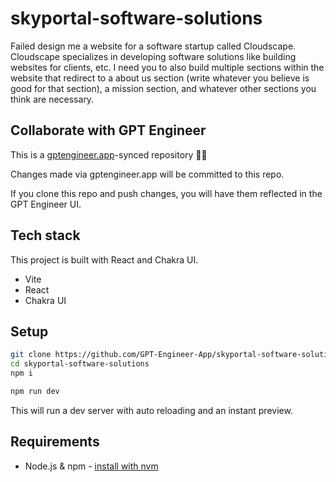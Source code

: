 # skyportal-software-solutions


Failed
design me a website for a software startup called Cloudscape. Cloudscape specializes in developing software solutions like building websites for clients, etc. I need you to also build multiple sections within the website that redirect to a about us section (write whatever you believe is good for that section), a mission section, and whatever other sections you think are necessary.

## Collaborate with GPT Engineer

This is a [gptengineer.app](https://gptengineer.app)-synced repository 🌟🤖

Changes made via gptengineer.app will be committed to this repo.

If you clone this repo and push changes, you will have them reflected in the GPT Engineer UI.

## Tech stack

This project is built with React and Chakra UI.

- Vite
- React
- Chakra UI

## Setup

```sh
git clone https://github.com/GPT-Engineer-App/skyportal-software-solutions.git
cd skyportal-software-solutions
npm i
```

```sh
npm run dev
```

This will run a dev server with auto reloading and an instant preview.

## Requirements

- Node.js & npm - [install with nvm](https://github.com/nvm-sh/nvm#installing-and-updating)
